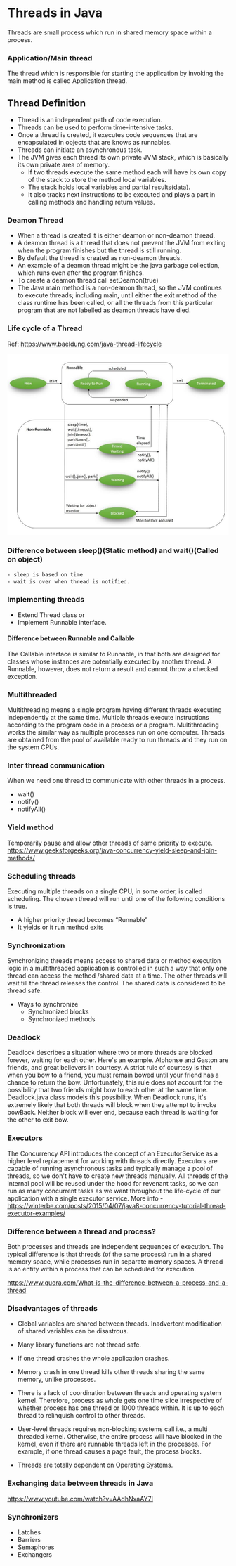 # Threads in Java
Threads are small process which run in shared memory space within a process. 

### Application/Main thread
The thread which is responsible for starting the application by invoking the main method is called Application thread.

## Thread Definition
- Thread is an independent path of code execution.
- Threads can be used to perform time-intensive tasks.
- Once a thread is created, it executes code sequences that are encapsulated in objects that are knows as runnables.
- Threads can initiate an asynchronous task.
- The JVM gives each thread its own private JVM stack, which is basically its own private area of memory.
    - If two threads execute the same method each will have its own copy of the stack to store the method local variables.
    - The stack holds local variables and partial results(data).
    - It also tracks next instructions to be executed and plays a part in calling methods and handling return values.

### Deamon Thread
- When a thread is created it is either deamon or non-deamon thread. 
- A deamon thread is a thread that does not prevent the JVM from exiting when the program finishes but the thread is still running.
- By default the thread is created as non-deamon threads.
- An example of a deamon thread might be the java garbage collection, which runs even after the program finishes.
- To create a deamon thread call setDeamon(true)
- The Java main method is a non-deamon thread, so the JVM continues to execute threads; including main, until either the exit method of the class runtime has been called, or all the threads from this particular program that are not labelled as deamon threads have died.

### Life cycle of a Thread
Ref: https://www.baeldung.com/java-thread-lifecycle

![Alt text](src/main/resources/images/ThreadLifeCycle.jpg)

### Difference between sleep()(Static method) and wait()(Called on object)
    - sleep is based on time
    - wait is over when thread is notified.

### Implementing threads
- Extend Thread class or
- Implement Runnable interface.

#### Difference between Runnable and Callable
The Callable interface is similar to Runnable, in that both are designed for classes whose instances are potentially executed by another thread. A Runnable, however, does not return a result and cannot throw a checked exception.

### Multithreaded
Multithreading means a single program having different threads executing independently at the same time. Multiple threads execute instructions according to the program code in a process or a program. Multithreading works the similar way as multiple processes run on one computer. Threads are obtained from the pool of available ready to run threads and they run on the system CPUs.

### Inter thread communication
When we need one thread to communicate with other threads in a process.
- wait()
- notify()
- notifyAll()

### Yield method
Temporarily pause and allow other threads of same priority to execute.
https://www.geeksforgeeks.org/java-concurrency-yield-sleep-and-join-methods/


### Scheduling threads
Executing multiple threads on a single CPU, in some order, is called scheduling. The chosen thread will run until one of the following conditions is true.
- A higher priority thread becomes “Runnable”
- It yields or it run method exits

### Synchronization
Synchronizing threads means access to shared data or method execution logic in a multithreaded application is controlled in such a way that only one thread can access the method /shared data at a time. The other threads will wait till the thread releases the control. The shared data is considered to be thread safe.
- Ways to synchronize
    - Synchronized blocks
    - Synchronized methods

### Deadlock
Deadlock describes a situation where two or more threads are blocked forever, waiting for each other. Here's an example.
Alphonse and Gaston are friends, and great believers in courtesy. A strict rule of courtesy is that when you bow to a friend, you must remain bowed until your friend has a chance to return the bow. Unfortunately, this rule does not account for the possibility that two friends might bow to each other at the same time. Deadlock.java class models this possibility.
When Deadlock runs, it's extremely likely that both threads will block when they attempt to invoke bowBack. Neither block will ever end, because each thread is waiting for the other to exit bow.

### Executors
The Concurrency API introduces the concept of an ExecutorService as a higher level replacement for working with threads directly. Executors are capable of running asynchronous tasks and typically manage a pool of threads, so we don't have to create new threads manually. All threads of the internal pool will be reused under the hood for revenant tasks, so we can run as many concurrent tasks as we want throughout the life-cycle of our application with a single executor service.
More info - https://winterbe.com/posts/2015/04/07/java8-concurrency-tutorial-thread-executor-examples/

### Difference between a thread and process?
Both processes and threads are independent sequences of execution. 
The typical difference is that threads (of the same process) run in a shared memory space, while processes run in separate memory spaces.
A thread is an entity within a process that can be scheduled for execution.

https://www.quora.com/What-is-the-difference-between-a-process-and-a-thread

### Disadvantages of threads

- Global variables are shared between threads. Inadvertent modification of shared variables can be disastrous.

- Many library functions are not thread safe.

- If one thread crashes the whole application crashes.

- Memory crash in one thread kills other threads sharing the same memory, unlike processes.

- There is a lack of coordination between threads and operating system kernel. Therefore, process as whole gets one time slice irrespective of whether process has one thread or 1000 threads within. It is up to each thread to relinquish control to other threads.

- User-level threads requires non-blocking systems call i.e., a multi threaded kernel. Otherwise, the entire process will have blocked in the kernel, even if there are runnable threads left in the processes. For example, if one thread causes a page fault, the process blocks.

- Threads are totally dependent on Operating Systems. 

### Exchanging data between threads in Java

https://www.youtube.com/watch?v=AAdhNxaAY7I

### Synchronizers
- Latches
- Barriers
- Semaphores
- Exchangers
